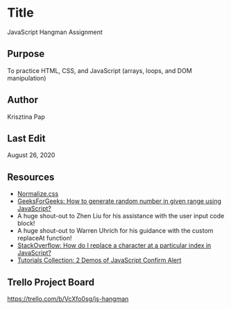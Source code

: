 # Title
JavaScript Hangman Assignment

## Purpose
To practice HTML, CSS, and JavaScript (arrays, loops, and DOM manipulation)

## Author
Krisztina Pap

## Last Edit
August 26, 2020

## Resources
- [Normalize.css](https://cssreset.com/scripts/normalize-css/)
- [GeeksForGeeks: How to generate random number in given range using JavaScript?](https://www.geeksforgeeks.org/how-to-generate-random-number-in-given-range-using-javascript/)
- A huge shout-out to Zhen Liu for his assistance with the user input code block!
- A huge shout-out to Warren Uhrich for his guidance with the custom replaceAt function! 
- [StackOverflow: How do I replace a character at a particular index in JavaScript?](https://stackoverflow.com/questions/1431094/how-do-i-replace-a-character-at-a-particular-index-in-javascript#1431113)
- [Tutorials Collection: 2 Demos of JavaScript Confirm Alert](https://www.tutorialscollection.com/faq/javascript-confirm-how-to-display-confirm-javascript-alert-with-examples/)


## Trello Project Board
https://trello.com/b/VcXfo0sg/js-hangman
